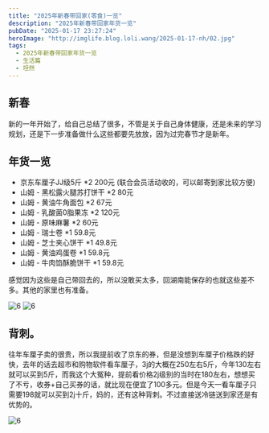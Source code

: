 ```yaml
---
title: "2025年新春带回家(零食)一览"
description: "2025年新春带回家年货一览"
pubDate: "2025-01-17 23:27:24"
heroImage: "http://imglife.blog.loli.wang/2025-01-17-nh/02.jpg"
tags:
  - 2025年新春带回家年货一览
  - 生活篇 
  - 坦然
---
```




## 新春 

 新的一年开始了，给自己总结了很多，不管是关于自己身体健康，还是未来的学习规划，还是下一步准备做什么这些都要先放放，因为过完春节才是新年。

## 年货一览
  
  - 京东车厘子JJ级5斤  *2  200元  (联合会员活动收的，可以邮寄到家比较方便)
  - 山姆 - 黑松露火腿苏打饼干 *2  80元 
  - 山姆 - 黄油牛角面包 *2  67元 
  - 山姆 - 乳酸菌0脂果冻 *2  120元 
  - 山姆 - 原味麻薯 *2  60元
  - 山姆 - 瑞士卷 *1  59.8元
  - 山姆 - 芝士夹心饼干 *1  49.8元
  - 山姆 - 黄油鸡蛋卷 *1  59.8元
  - 山姆 - 牛肉馅酥脆饼干 *1  59.8元

  感觉因为这些是自己带回去的，所以没敢买太多，回湖南能保存的也就这些差不多。其他的家里也有准备。


 ![6](http://imglife.blog.loli.wang/2025-01-17-nh/01.jpg)
 ![6](http://imglife.blog.loli.wang/2025-01-17-nh/02.jpg)

##  背刺。

往年车厘子卖的很贵，所以我提前收了京东的券，但是没想到车厘子价格跌的好快，去年的话去超市和购物软件看车厘子，3j的大概在250左右5斤，今年130左右就可以买到5斤，而我这个大冤种，提前看价格2j级别的当时在180左右，想想买了不亏，收券+自己买券的话，就比现在便宜了100多元。但是今天一看车厘子只需要198就可以买到2j十斤，妈的，还有这种背刺。不过直接送冷链送到家还是有优势的。

 ![6](http://imglife.blog.loli.wang/2025-01-17-nh/03.jpg)





